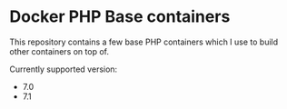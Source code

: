 # Docker PHP Base containers

This repository contains a few base PHP containers which I use to build other containers on top of.

Currently supported version:

  - 7.0
  - 7.1
